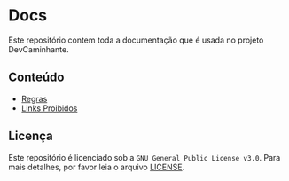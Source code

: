 # Docs
Este repositório contem toda a documentação que é usada no projeto DevCaminhante.

## Conteúdo

* [Regras](regras.md)
* [Links Proibidos](links-proibidos.md)

## Licença

Este repositório é licenciado sob a `GNU General Public License v3.0`. Para mais detalhes, por favor leia o arquivo [LICENSE](LICENSE).
